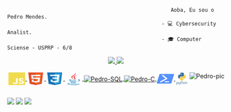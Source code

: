                                                          Aoba, Eu sou o Pedro Mendes.
                                                      - 💻 Cybersecurity Analist.
                                                      - 🎓 Computer Sciense - USPRP - 6/8
 
<div align="center">
  <a href="https://github.com/Pedro-Bat">
  <img height="180em" src="https://github-readme-stats.vercel.app/api?username=Pedro-Bat&show_icons=true&theme=merko&include_all_commits=true&count_private=true"/>
  <img height="180em" src="https://github-readme-stats.vercel.app/api/top-langs/?username=Pedro-Bat&layout=compact&langs_count=7&theme=merko"/>
</div>
<div style="display: inline_block" align="center"><br>
  <img align="center" alt="Pedro-Js" height="30" width="40" src="https://raw.githubusercontent.com/devicons/devicon/master/icons/javascript/javascript-plain.svg">
  <img align="center" alt="Pedro-HTML" height="30" width="40" src="https://raw.githubusercontent.com/devicons/devicon/master/icons/html5/html5-original.svg">
  <img align="center" alt="Pedro-CSS" height="30" width="40" src="https://raw.githubusercontent.com/devicons/devicon/master/icons/css3/css3-original.svg">
  <img align="center" alt="Pedro-Java" height="30" width="40" src="https://raw.githubusercontent.com/devicons/devicon/1119b9f84c0290e0f0b38982099a2bd027a48bf1/icons/java/java-original.svg">
  <img align="center" alt="Pedro-SQL" height="30" width="40" src="https://img.icons8.com/external-bearicons-outline-color-bearicons/512/external-SQL-file-extension-bearicons-outline-color-bearicons.png">
  <img align="center" alt="Pedro-C" height="30" width="40" src="https://cdn.jsdelivr.net/gh/devicons/devicon/icons/c/c-original.svg" />
  <img align="center" alt="Pedro-PS1" height="30" width="40" src="https://raw.githubusercontent.com/devicons/devicon/master/icons/powershell/powershell-original.svg" />
  <img align="center" alt="Pedro-py" height="30" with="40" src="https://raw.githubusercontent.com/devicons/devicon/refs/heads/master/icons/python/python-original-wordmark.svg" />
  <img align="right" alt="Pedro-pic" height="150" src="https://c.tenor.com/AXgT0o8VkewAAAAM/batman-approves-approve.gif"/>
  
</div>
  
  ##
  
<div> 
  <a href = "mailto:pedro.batmendes@usp.br"><img src="https://img.shields.io/badge/-Gmail-%23333?style=for-the-badge&logo=gmail&logoColor=white" target="_blank"></a>
  <a href="https://www.linkedin.com/in/pedro-mendes-915333191/" target="_blank"><img src="https://img.shields.io/badge/-LinkedIn-%230077B5?style=for-the-badge&logo=linkedin&logoColor=white" target="_blank"></a> 
  <a href="https://api.whatsapp.com/send?phone=5516991738511"><img src="https://img.shields.io/badge/WhatsApp-25D366?style=for-the-badge&logo=whatsapp&logoColor=white" target="blank"></a>
 
</div>
